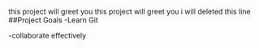 this project will greet you
this project will greet you
i will deleted this line
##Project Goals
-Learn Git

-collaborate effectively 
